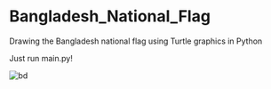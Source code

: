 # Bangladesh_National_Flag
Drawing the Bangladesh national flag using Turtle graphics in Python

Just run main.py!

![bd](https://user-images.githubusercontent.com/46894874/110167597-2af9cf80-7e20-11eb-8098-3ebbacc05e3b.PNG)
